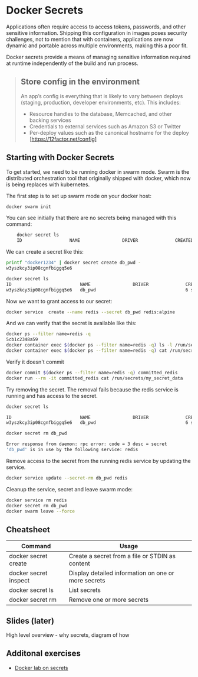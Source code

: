 # Docker Secrets

Applications often require access to access tokens, passwords, and other sensitive information.
Shipping this configuration in images poses security challenges, not to mention that with
containers, applications are now dynamic and portable across multiple environments, making this a
poor fit.

Docker secrets provide a means of managing sensitive information required at runtime independently
of the build and run process.

> ## Store config in the environment
>
> An app’s config is everything that is likely to vary between deploys (staging, production,
> developer environments, etc). This includes:
>
> * Resource handles to the database, Memcached, and other backing services
> * Credentials to external services such as Amazon S3 or Twitter
> * Per-deploy values such as the canonical hostname for the deploy
> [https://12factor.net/config]

## Starting with Docker Secrets

To get started, we need to be running docker in swarm mode. Swarm is the distributed orchestration
tool that originally shipped with docker, which now is being replaces with kubernetes.

The first step is to set up swarm mode on your docker host:

```bash
docker swarm init
```

You can see initially that there are no secrets being managed with this command:

```bash
    docker secret ls
    ID                  NAME                DRIVER              CREATED             UPDATED

```

We can create a secret like this:

```bash
printf "docker1234" | docker secret create db_pwd -
w3yszkcy3ip08cgnfbiggq5e6

docker secret ls
ID                          NAME                DRIVER              CREATED             UPDATED
w3yszkcy3ip08cgnfbiggq5e6   db_pwd                                  6 seconds ago       6 seconds ago
```

Now we want to grant access to our secret:

```bash
docker service  create --name redis --secret db_pwd redis:alpine
```

And we can verify that the secret is available like this:

```bash
docker ps --filter name=redis -q
5cb1c2348a59
docker container exec $(docker ps --filter name=redis -q) ls -l /run/secrets
docker container exec $(docker ps --filter name=redis -q) cat /run/secrets/db_pwd
```

Verify it doesn't commit

```bash
docker commit $(docker ps --filter name=redis -q) committed_redis
docker run --rm -it committed_redis cat /run/secrets/my_secret_data

```

Try removing the secret. The removal fails because the redis service is running and has access to
the secret.

```bash
docker secret ls

ID                          NAME                DRIVER              CREATED             UPDATED
w3yszkcy3ip08cgnfbiggq5e6   db_pwd                                  6 seconds ago       6 seconds ago

docker secret rm db_pwd

Error response from daemon: rpc error: code = 3 desc = secret
'db_pwd' is in use by the following service: redis

```

Remove access to the secret from the running redis service by updating the service.

```bash
docker service update --secret-rm db_pwd redis

```

Cleanup the service, secret and leave swarm mode:

```bash
docker service rm redis
docker secret rm db_pwd
docker swarm leave --force
```

## Cheatsheet

| Command               | Usage                                               |
| --------------------- | --------------------------------------------------- |
| docker secret create  | Create a secret from a file or STDIN as content     |
| docker secret inspect | Display detailed information on one or more secrets |
| docker secret ls      | List secrets                                        |
| docker secret rm      | Remove one or more secrets                          |

## Slides (later)

High level overview - why secrets, diagram of how

## Additonal exercises

* [Docker lab on secrets](https://github.com/docker/labs/tree/master/security/secrets)
